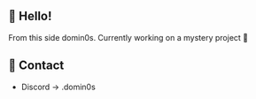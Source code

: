 ## 🙋 Hello!
From this side domin0s.  Currently working on a mystery project 🤖
## 📨 Contact
* Discord -> .domin0s





